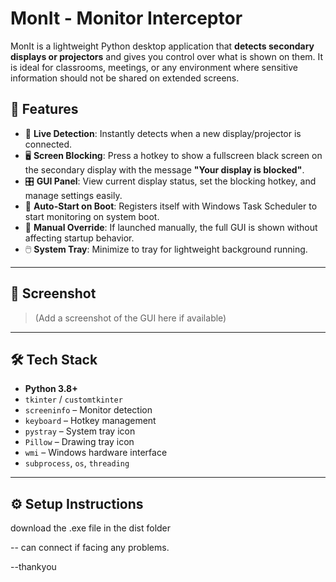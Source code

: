 # MonIt - Monitor Interceptor

MonIt is a lightweight Python desktop application that **detects secondary displays or projectors** and gives you control over what is shown on them. It is ideal for classrooms, meetings, or any environment where sensitive information should not be shared on extended screens.

## 🧠 Features

- 🔌 **Live Detection**: Instantly detects when a new display/projector is connected.
- 🖥️ **Screen Blocking**: Press a hotkey to show a fullscreen black screen on the secondary display with the message **"Your display is blocked"**.
- 🎛️ **GUI Panel**: View current display status, set the blocking hotkey, and manage settings easily.
- 🔧 **Auto-Start on Boot**: Registers itself with Windows Task Scheduler to start monitoring on system boot.
- 🛑 **Manual Override**: If launched manually, the full GUI is shown without affecting startup behavior.
- 🖱️ **System Tray**: Minimize to tray for lightweight background running.

---

## 📸 Screenshot

> (Add a screenshot of the GUI here if available)

---

## 🛠️ Tech Stack

- **Python 3.8+**
- `tkinter` / `customtkinter`
- `screeninfo` – Monitor detection
- `keyboard` – Hotkey management
- `pystray` – System tray icon
- `Pillow` – Drawing tray icon
- `wmi` – Windows hardware interface
- `subprocess`, `os`, `threading`

---

## ⚙️ Setup Instructions

download the .exe file in the dist folder

-- can connect if facing any problems.

--thankyou
